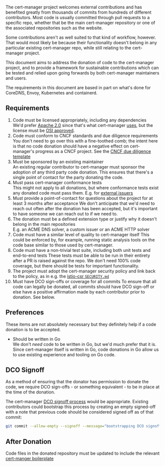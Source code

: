 The cert-manager project welcomes external contributions and has benefited
greatly from thousands of commits from hundreds of different contributors. Most
code is usually committed through pull requests to a specific repo, whether that
be the main cert-manager repository or one of the associated repositories such
as the website.

Some contributions aren't as well suited to that kind of workflow, however. That
would most likely be because their functionality doesn't belong in any
particular existing cert-manager repo, while still relating to the cert-manager
project.

This document aims to address the donation of code to the cert-manager project,
and to provide a framework for sustainable contributions which can be tested and
relied upon going forwards by both cert-manager maintainers and users.

The requirements in this document are based in part on what's done for CoreDNS,
Envoy, Kubernetes and containerd.

## Requirements

1.  Code must be licensed appropriately, including any dependencies  
    We'd prefer
    [Apache 2.0](<https://tldrlegal.com/license/apache-license-2.0-(apache-2.0)>)
    since that's what cert-manager
    [uses](https://github.com/jetstack/cert-manager/blob/master/LICENSE), but
    the license must be [OSI approved](https://opensource.org/licenses).
2.  Code must conform to CNCF standards and due diligence requirements  
    You don't need to go over this with a fine-toothed comb; the intent here is
    that no code donation should have a negative effect on cert-manager's
    progress as a CNCF project. See the
    [CNCF due diligence template](https://github.com/cncf/toc/blob/main/process/dd-review-template.md)
3.  Must be sponsored by an existing maintainer  
    An existing regular contributor to cert-manager must sponsor the adoption of
    any third party code donation. This ensures that there's a single point of
    contact for the party donating the code.
4.  Must pass cert-manager conformance tests  
    This might not apply to all donations, but where conformance tests exist any
    donated code must pass them. E.g. for
    [external issuers](https://github.com/jetstack/cert-manager/blob/dffbf391dbb0fc6c1cfea62e561a9c6f54362ab0/test/e2e/suite/conformance/certificates/external/external.go#L41-L62)
5.  Must provide a point-of-contact for questions about the project for at least
    3 months after acceptance We don't anticipate that we'd need to reach out
    often after the donation has been accepted, but it's important to have
    someone we can reach out to if we need to.
6.  The donation must be a defined extension type or justify why it doesn't
    belong in the main repositories  
    E.g. an ACME DNS solver, a custom issuer or an ACME HTTP solver
7.  Code must have a similar level of quality to cert-manager itself This could
    be enforced by, for example, running static analysis tools on the code base
    similar to those used by cert-manager.
8.  Code must have a non-trivial test suite, including both unit tests and
    end-to-end tests These tests must be able to be run in their entirety after
    a PR is raised against the repo. We don't need 100% code coverage, but there
    should be tests for important functionality.
9.  The project must adopt the cert-manager security policy and link back to the
    policy, as in e.g. the
    [istio-csr `SECURITY.md`](https://github.com/cert-manager/istio-csr/blob/master/SECURITY.md)
10. Must have DCO sign-offs or coverage for all commits To ensure that all code
    can legally be donated, all commits should have DCO sign-off or else have a
    positive affirmation made by each contributor prior to donation. See below.

## Preferences

These items are not absolutely necessary but they definitely help if a code
donation is to be accepted.

- Should be written in Go  
  We don't _need_ code to be written in Go, but we'd much prefer that it is.
  Since cert-manager itself is written in Go, code donations in Go allow us to
  use existing experience and tooling on Go code.

## DCO Signoff

As a method of ensuring that the donator has permission to donate the code, we
require DCO sign-offs - or something equivalent - to be in place at the time of
the donation.

The cert-manager
[DCO signoff process](https://github.com/jetstack/cert-manager/blob/master/CONTRIBUTING.md#dco-sign-off)
would be appropriate. Existing contributors could bootstrap this process by
creating an empty signed-off with a note that previous code should be considered
signed off as of that commit:

```bash
git commit --allow-empty --signoff --message="bootstrapping DCO signoff for past commits"
```

## After Donation

Code files in the donated repository must be updated to include the relevant
[cert-manger boilerplate](https://github.com/jetstack/cert-manager/blob/master/hack/boilerplate/boilerplate.go.txt)
